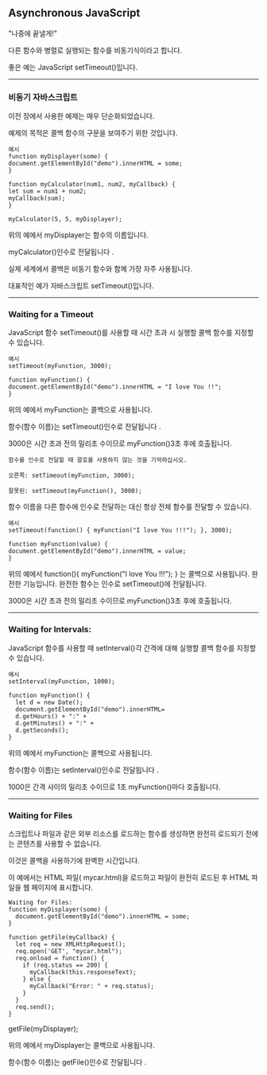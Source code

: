 ## Asynchronous JavaScript

"나중에 끝낼게!"

다른 함수와 병렬로 실행되는 함수를 비동기식이라고 합니다.

좋은 예는 JavaScript setTimeout()입니다.

---

### 비동기 자바스크립트

이전 장에서 사용한 예제는 매우 단순화되었습니다.

예제의 목적은 콜백 함수의 구문을 보여주기 위한 것입니다.

    예시
    function myDisplayer(some) {
    document.getElementById("demo").innerHTML = some;
    }

    function myCalculator(num1, num2, myCallback) {
    let sum = num1 + num2;
    myCallback(sum);
    }

    myCalculator(5, 5, myDisplayer);

위의 예에서 myDisplayer는 함수의 이름입니다.

myCalculator()인수로 전달됩니다 .

실제 세계에서 콜백은 비동기 함수와 함께 가장 자주 사용됩니다.

대표적인 예가 자바스크립트 setTimeout()입니다.

---

### Waiting for a Timeout

JavaScript 함수 setTimeout()를 사용할 때 시간 초과 시 실행할 콜백 함수를 지정할 수 있습니다.

    예시
    setTimeout(myFunction, 3000);

    function myFunction() {
    document.getElementById("demo").innerHTML = "I love You !!";
    }

위의 예에서 myFunction는 콜백으로 사용됩니다.

함수(함수 이름)는 setTimeout()인수로 전달됩니다 .

3000은 시간 초과 전의 밀리초 수이므로 myFunction()3초 후에 호출됩니다.

    함수를 인수로 전달할 때 괄호를 사용하지 않는 것을 기억하십시오.

    오른쪽: setTimeout(myFunction, 3000);

    잘못된: setTimeout(myFunction(), 3000);

함수 이름을 다른 함수에 인수로 전달하는 대신 항상 전체 함수를 전달할 수 있습니다.

    예시
    setTimeout(function() { myFunction("I love You !!!"); }, 3000);

    function myFunction(value) {
    document.getElementById("demo").innerHTML = value;
    }

위의 예에서 function(){ myFunction("I love You !!!"); } 는 콜백으로 사용됩니다. 완전한 기능입니다. 완전한 함수는 인수로 setTimeout()에 전달됩니다.

3000은 시간 초과 전의 밀리초 수이므로 myFunction()3초 후에 호출됩니다.

---

### Waiting for Intervals:

JavaScript 함수를 사용할 때 setInterval()각 간격에 대해 실행할 콜백 함수를 지정할 수 있습니다.

    예시
    setInterval(myFunction, 1000);

    function myFunction() {
      let d = new Date();
      document.getElementById("demo").innerHTML=
      d.getHours() + ":" +
      d.getMinutes() + ":" +
      d.getSeconds();
    }

위의 예에서 myFunction는 콜백으로 사용됩니다.

함수(함수 이름)는 setInterval()인수로 전달됩니다 .

1000은 간격 사이의 밀리초 수이므로 1초 myFunction()마다 호출됩니다.

---

### Waiting for Files

스크립트나 파일과 같은 외부 리소스를 로드하는 함수를 생성하면 완전히 로드되기 전에는 콘텐츠를 사용할 수 없습니다.

이것은 콜백을 사용하기에 완벽한 시간입니다.

이 예에서는 HTML 파일( mycar.html)을 로드하고 파일이 완전히 로드된 후 HTML 파일을 웹 페이지에 표시합니다.

    Waiting for Files:
    function myDisplayer(some) {
      document.getElementById("demo").innerHTML = some;
    }

    function getFile(myCallback) {
      let req = new XMLHttpRequest();
      req.open('GET', "mycar.html");
      req.onload = function() {
        if (req.status == 200) {
          myCallback(this.responseText);
        } else {
          myCallback("Error: " + req.status);
        }
      }
      req.send();
    }

getFile(myDisplayer);

위의 예에서 myDisplayer는 콜백으로 사용됩니다.

함수(함수 이름)는 getFile()인수로 전달됩니다 .

